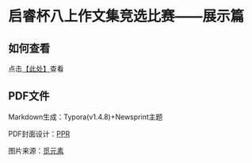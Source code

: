 # 启睿杯八上作文集竞选比赛——展示篇

## 如何查看
点击[【此处】](./睿翼文集.md)查看

## PDF文件
Markdown生成：Typora(v1.4.8)+Newsprint主题

PDF封面设计：[PPR](gitee.com/RainPPR)

图片来源：[觅元素](www.51yuansu.com)